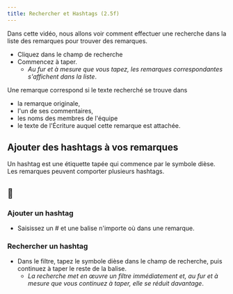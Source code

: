 ```yaml
---
title: Rechercher et Hashtags (2.5f)
---
```

Dans cette vidéo, nous allons voir comment effectuer une recherche dans la liste des remarques pour trouver des remarques.

-   Cliquez dans le champ de recherche
-   Commencez à taper.
     -  *Au fur et à mesure que vous tapez, les remarques correspondantes s'affichent dans la liste*.

Une remarque correspond si le texte recherché se trouve dans

-   la remarque originale,
-   l'un de ses commentaires,
-   les noms des membres de l'équipe
-   le texte de l'Écriture auquel cette remarque est attachée.

## Ajouter des hashtags à vos remarques

Un hashtag est une étiquette tapée qui commence par le symbole dièse. Les remarques peuvent comporter plusieurs hashtags.


## :page_facing_up:

### Ajouter un hashtag

-   Saisissez un \# et une balise n'importe où dans une remarque.

### Rechercher un hashtag

-   Dans le filtre, tapez le symbole dièse dans le champ de recherche, puis continuez à taper le reste de la balise.
     -  *La recherche met en œuvre un filtre immédiatement et, au fur et à mesure que vous continuez à taper, elle se réduit davantage*.
